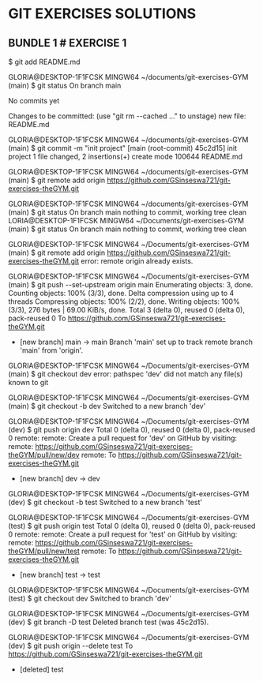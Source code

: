 <h1>GIT EXERCISES SOLUTIONS</h1>
<h2>BUNDLE 1 # EXERCISE 1</h2>

$ git add README.md

GLORIA@DESKTOP-1F1FCSK MINGW64 ~/documents/git-exercises-GYM (main)
$ git status
On branch main

No commits yet

Changes to be committed:
  (use "git rm --cached <file>..." to unstage)
        new file:   README.md


GLORIA@DESKTOP-1F1FCSK MINGW64 ~/documents/git-exercises-GYM (main)
$ git commit -m "init project"
[main (root-commit) 45c2d15] init project
 1 file changed, 2 insertions(+)
 create mode 100644 README.md

GLORIA@DESKTOP-1F1FCSK MINGW64 ~/documents/git-exercises-GYM (main)
$ git remote add origin https://github.com/GSinseswa721/git-exercises-theGYM.git

GLORIA@DESKTOP-1F1FCSK MINGW64 ~/documents/git-exercises-GYM (main)
$ git status
On branch main
nothing to commit, working tree clean
LORIA@DESKTOP-1F1FCSK MINGW64 ~/Documents/git-exercises-GYM (main)
$ git status
On branch main
nothing to commit, working tree clean

GLORIA@DESKTOP-1F1FCSK MINGW64 ~/Documents/git-exercises-GYM (main)
$ git remote add origin https://github.com/GSinseswa721/git-exercises-theGYM.git
error: remote origin already exists.

GLORIA@DESKTOP-1F1FCSK MINGW64 ~/Documents/git-exercises-GYM (main)
$ git push --set-upstream origin main
Enumerating objects: 3, done.      
Counting objects: 100% (3/3), done.
Delta compression using up to 4 threads
Compressing objects: 100% (2/2), done.
Writing objects: 100% (3/3), 276 bytes | 69.00 KiB/s, done.
Total 3 (delta 0), reused 0 (delta 0), pack-reused 0
To https://github.com/GSinseswa721/git-exercises-theGYM.git
 * [new branch]      main -> main
Branch 'main' set up to track remote branch 'main' from 'origin'.

GLORIA@DESKTOP-1F1FCSK MINGW64 ~/Documents/git-exercises-GYM (main)
$ git checkout dev
error: pathspec 'dev' did not match any file(s) known to git

GLORIA@DESKTOP-1F1FCSK MINGW64 ~/Documents/git-exercises-GYM (main)
$ git checkout -b dev
Switched to a new branch 'dev'

GLORIA@DESKTOP-1F1FCSK MINGW64 ~/Documents/git-exercises-GYM (dev)
$ git push origin dev
Total 0 (delta 0), reused 0 (delta 0), pack-reused 0
remote: 
remote: Create a pull request for 'dev' on GitHub by visiting:
remote:      https://github.com/GSinseswa721/git-exercises-theGYM/pull/new/dev
remote:
To https://github.com/GSinseswa721/git-exercises-theGYM.git
 * [new branch]      dev -> dev

GLORIA@DESKTOP-1F1FCSK MINGW64 ~/Documents/git-exercises-GYM (dev)
$ git checkout -b test
Switched to a new branch 'test'

GLORIA@DESKTOP-1F1FCSK MINGW64 ~/Documents/git-exercises-GYM (test)
$ git push origin test
Total 0 (delta 0), reused 0 (delta 0), pack-reused 0
remote: 
remote: Create a pull request for 'test' on GitHub by visiting:
remote:      https://github.com/GSinseswa721/git-exercises-theGYM/pull/new/test
remote:
To https://github.com/GSinseswa721/git-exercises-theGYM.git
 * [new branch]      test -> test

GLORIA@DESKTOP-1F1FCSK MINGW64 ~/Documents/git-exercises-GYM (test)
$ git checkout dev
Switched to branch 'dev'

GLORIA@DESKTOP-1F1FCSK MINGW64 ~/Documents/git-exercises-GYM (dev)
$ git branch -D test
Deleted branch test (was 45c2d15).

GLORIA@DESKTOP-1F1FCSK MINGW64 ~/Documents/git-exercises-GYM (dev)
$ git push origin --delete test
To https://github.com/GSinseswa721/git-exercises-theGYM.git
 - [deleted]         test
```
